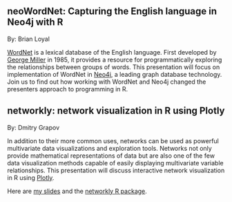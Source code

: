 ## neoWordNet: Capturing the English language in Neo4j with R
By: Brian Loyal

[WordNet](https://wordnet.princeton.edu/) is a lexical database of the English language. First developed by [George Miller](https://en.wikipedia.org/wiki/George_Armitage_Miller) in 1985, it provides a resource for programmatically exploring the relationships between groups of words. This presentation will focus on  implementation of WordNet in [Neo4j](https://neo4j.com/product/), a leading graph database technology. Join us to find out how working with WordNet and Neo4j changed the presenters approach to programming in R. 



## networkly: network visualization in R using Plotly
By: Dmitry Grapov

In addition to their more common uses, networks can be used as powerful multivariate data visualizations and exploration tools. Networks not only provide mathematical representations of data but are also one of the few data visualization methods capable of easily displaying multivariate variable relationships. This presentation will discuss interactive network visualization in R using [Plotly](https://plot.ly/).

Here are [my slides](http://dgrapov.github.io/Rusers_networkly/#1) and the [networkly R package](https://github.com/dgrapov/networkly).

